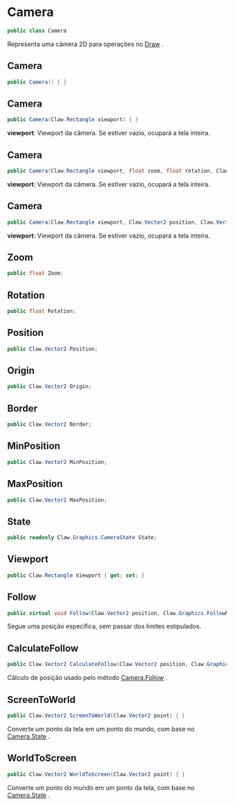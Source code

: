# Camera
```csharp
public class Camera
```
Representa uma câmera 2D para operações no [Draw](api/Claw/Graphics/Draw.md#Draw) .<br />
## Camera
```csharp
public Camera() { }
```
## Camera
```csharp
public Camera(Claw.Rectangle viewport) { }
```
**viewport**: Viewport da câmera. Se estiver vazio, ocupará a tela inteira.<br />
## Camera
```csharp
public Camera(Claw.Rectangle viewport, float zoom, float rotation, Claw.Vector2 position, Claw.Vector2 origin, Claw.Vector2 border, Claw.Vector2 minPosition, Claw.Vector2 maxPosition) { }
```
**viewport**: Viewport da câmera. Se estiver vazio, ocupará a tela inteira.<br />
## Camera
```csharp
public Camera(Claw.Rectangle viewport, Claw.Vector2 position, Claw.Vector2 origin, Claw.Vector2 minPosition, Claw.Vector2 maxPosition) { }
```
**viewport**: Viewport da câmera. Se estiver vazio, ocupará a tela inteira.<br />
## Zoom
```csharp
public float Zoom;
```
## Rotation
```csharp
public float Rotation;
```
## Position
```csharp
public Claw.Vector2 Position;
```
## Origin
```csharp
public Claw.Vector2 Origin;
```
## Border
```csharp
public Claw.Vector2 Border;
```
## MinPosition
```csharp
public Claw.Vector2 MinPosition;
```
## MaxPosition
```csharp
public Claw.Vector2 MaxPosition;
```
## State
```csharp
public readonly Claw.Graphics.CameraState State;
```
## Viewport
```csharp
public Claw.Rectangle Viewport { get; set; } 
```
## Follow
```csharp
public virtual void Follow(Claw.Vector2 position, Claw.Graphics.FollowMode mode) { }
```
Segue uma posição específica, sem passar dos limites estipulados.<br />
## CalculateFollow
```csharp
public Claw.Vector2 CalculateFollow(Claw.Vector2 position, Claw.Graphics.FollowMode mode) { }
```
Cálculo de posição usado pelo método [Camera.Follow](api/Claw/Graphics/Camera.md#Follow) .<br />
## ScreenToWorld
```csharp
public Claw.Vector2 ScreenToWorld(Claw.Vector2 point) { }
```
Converte um ponto da tela em um ponto do mundo, com base no [Camera.State](api/Claw/Graphics/Camera.md#State) .<br />
## WorldToScreen
```csharp
public Claw.Vector2 WorldToScreen(Claw.Vector2 point) { }
```
Converte um ponto do mundo em um ponto da tela, com base no [Camera.State](api/Claw/Graphics/Camera.md#State) .<br />
